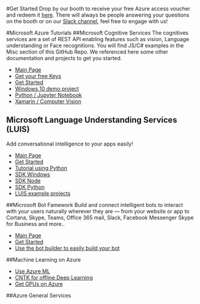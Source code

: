 #Get Started
Drop by our booth to receive your free Azure access voucher and redeem it [here](http://microsoftazurepass.com). There will always be people answering your questions on the booth or on our [Slack channel](https://hackzurich2017.slack.com/messages/D6VV8LFU1/), feel free to engage with us!

#Microsoft Azure Tutorials
##Microsoft Cognitive Services
The cognitives services are a set of REST API enabling features such as vision, Language understanding or Face recognitions. You will find JS/C# examples in the Misc section of this GitHub Repo. We referenced here some other documentation and projects to get you started.
* [Main Page](https://azure.microsoft.com/en-us/services/cognitive-services/?v=17.29)
* [Get your free Keys](https://azure.microsoft.com/en-us/try/cognitive-services/) 
* [Get Started](https://docs.microsoft.com/en-us/azure/cognitive-services/)
* [Windows 10 demo project](https://github.com/Microsoft/Cognitive-Samples-IntelligentKiosk)
* [Python / Jupyter Notebook](https://github.com/Microsoft/Cognitive-Vision-Python)
* [Xamarin / Computer Vision](https://github.com/Azure-Samples/cognitive-services-xamarin-forms-computer-vision-search)  

## Microsoft Language Understanding Services (LUIS)
Add conversational intelligence to your apps easily!
* [Main Page](https://www.luis.ai/)
* [Get Started](https://docs.microsoft.com/en-us/azure/cognitive-services/luis/home)
* [Tutorial using Python](https://blogs.msdn.microsoft.com/uk_faculty_connection/2016/03/29/getting-started-using-microsoft-project-oxford-language-understanding-intelligent-service-luis-3-2/) 
* [SDK Windows](https://github.com/Microsoft/Cognitive-LUIS-Windows)
* [SDK Node](https://github.com/Microsoft/Cognitive-LUIS-Node.js)
* [SDK Python](https://github.com/Microsoft/Cognitive-LUIS-Python)
* [LUIS example projects](https://github.com/Microsoft/LUIS-Samples)

##Microsoft Bot Famework 
Build and connect intelligent bots to interact with your users naturally wherever they are — from your website or app to Cortana, Skype, Teams, Office 365 mail, Slack, Facebook Messenger Skype for Business and more..
* [Main Page](https://dev.botframework.com/)
* [Get Started](https://docs.microsoft.com/en-us/bot-framework/#pivot=main&panel=overview)
* [Use the bot builder to easily build your bot](https://github.com/Microsoft/BotBuilder) 

##Machine Learning on Azure
* [Use Azure ML](https://azure.microsoft.com/en-us/services/machine-learning/)
* [CNTK for offline Deep Learning](http://cntk.ai/)
* [Get GPUs on Azure](https://docs.microsoft.com/en-us/azure/virtual-machines/windows/sizes-gpu)

##Azure General Services